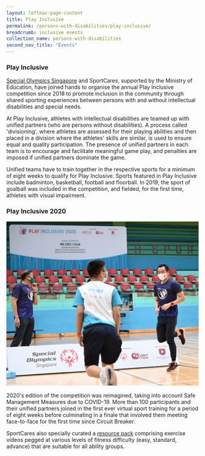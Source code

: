 ```yaml
---
layout: leftnav-page-content
title: Play Inclusive
permalink: /persons-with-disabilities/play-inclusive/
breadcrumb: inclusive events
collection_name: persons-with-disabilities
second_nav_title: "Events"
---
```


### Play Inclusive

[Special Olympics Singapore](https://www.facebook.com/SpecialOlympicsSingapore/) and SportCares, supported by the Ministry of Education, have joined hands to organise the annual Play Inclusive competition since 2018 to promote inclusion in the community through shared sporting experiences between persons with and without intellectual disabilities and special needs. 

At Play Inclusive, athletes with intellectual disabilities are teamed up with unified partners (who are persons without disabilities).  A process called 'divisioning', where athletes are assessed for their playing abilities and then placed in a division where the athletes' skills are similar, is used to ensure equal and quality participation. The presence of unified partners in each team is to encourage and facilitate meaningful game play, and penalties are imposed if unified partners dominate the game. 

Unified teams have to train together in the respective sports for a minimum of eight weeks to qualify for Play Inclusive.  Sports featured in Play Inclusive include badminton, basketball, football and floorball.  In 2019, the sport of goalball was included in the competition, and fielded, for the first time, athletes with visual impairment. 


### Play Inclusive 2020

![Play Inclusive](/images/Play_Inclusive_2020.jpg)

2020's edition of the competition was reimagined, taking into account Safe Management Measures due to COVID-19.  More than 100 participants and their unified partners joined in the first ever virtual sport training for a period of eight weeks before culminating in a finale that involved them meeting face-to-face for the first time since Circuit Breaker.  

SportCares also specially curated a [resource pack](https://go.gov.sg/inclusive-sportsg) comprising exercise videos pegged at various levels of fitness difficulty (easy, standard, advance) that are suitable for all ability groups.
